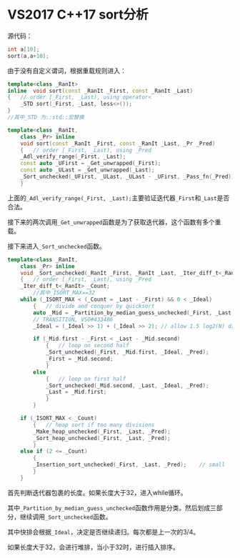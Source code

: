 # VS2017 C++17 sort分析

源代码：

~~~c++
int a[10];
sort(a,a+10);
~~~

由于没有自定义谓词，根据重载规则进入：

~~~c++
template<class _RanIt> 
inline	void sort(const _RanIt _First, const _RanIt _Last)
{	// order [_First, _Last), using operator<
    _STD sort(_First, _Last, less<>());
}
//其中_STD 为::std::宏替换
~~~

~~~c++
template<class _RanIt,
	class _Pr> inline
	void sort(const _RanIt _First, const _RanIt _Last, _Pr _Pred)
	{	// order [_First, _Last), using _Pred
	_Adl_verify_range(_First, _Last);
	const auto _UFirst = _Get_unwrapped(_First);
	const auto _ULast = _Get_unwrapped(_Last);
	_Sort_unchecked(_UFirst, _ULast, _ULast - _UFirst, _Pass_fn(_Pred));
	}
~~~

上面的`_Adl_verify_range(_First, _Last);`主要验证迭代器`_First`和`_Last`是否合法。

接下来的两次调用`_Get_unwrapped`函数是为了获取迭代器，这个函数有多个重载。

接下来进入`_Sort_unchecked`函数。

~~~c++
template<class _RanIt,
	class _Pr> inline
	void _Sort_unchecked(_RanIt _First, _RanIt _Last, _Iter_diff_t<_RanIt> _Ideal, _Pr _Pred)
	{	// order [_First, _Last), using _Pred
	_Iter_diff_t<_RanIt> _Count;
        //其中_ISORT_MAX==32
	while (_ISORT_MAX < (_Count = _Last - _First) && 0 < _Ideal)
		{	// divide and conquer by quicksort
		auto _Mid = _Partition_by_median_guess_unchecked(_First, _Last, _Pred);
		// TRANSITION, VSO#433486
		_Ideal = (_Ideal >> 1) + (_Ideal >> 2);	// allow 1.5 log2(N) divisions

		if (_Mid.first - _First < _Last - _Mid.second)
			{	// loop on second half
			_Sort_unchecked(_First, _Mid.first, _Ideal, _Pred);
			_First = _Mid.second;
			}
		else
			{	// loop on first half
			_Sort_unchecked(_Mid.second, _Last, _Ideal, _Pred);
			_Last = _Mid.first;
			}
		}

	if (_ISORT_MAX < _Count)
		{	// heap sort if too many divisions
		_Make_heap_unchecked(_First, _Last, _Pred);
		_Sort_heap_unchecked(_First, _Last, _Pred);
		}
	else if (2 <= _Count)
		{
		_Insertion_sort_unchecked(_First, _Last, _Pred);	// small
		}
	}
~~~



首先判断迭代器包裹的长度。如果长度大于32，进入while循环。

其中`_Partition_by_median_guess_unchecked`函数作用是分类。然后划成三部分，继续调用`_Sort_unchecked`函数。

其中快排会根据`_Ideal`，决定是否继续递归。每次都是上一次的3/4。

如果长度大于32，会进行堆排，当小于32时，进行插入排序。